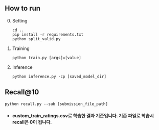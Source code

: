 ## How to run

0. Setting
   ```
   cd ..
   pip install -r requirements.txt
   python split_valid.py
   ```
1. Training
   ```
   python train.py [args]=[value]
   ```
2. Inference
   ```
   python inference.py -cp [saved_model_dir]
   ```

## Recall@10
```
python recall.py --sub [submission_file_path]
```

+ #### custom_train_ratings.csv로 학습한 결과 기준입니다. 기존 파일로 학습시 recall은 0이 됩니다.